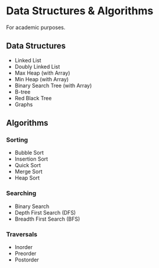 # Data Structures & Algorithms

For academic purposes.
## Data Structures
* Linked List
* Doubly Linked List
* Max Heap (with Array)
* Min Heap (with Array)
* Binary Search Tree (with Array)
* B-tree
* Red Black Tree
* Graphs

## Algorithms
### Sorting
  * Bubble Sort
  * Insertion Sort
  * Quick Sort
  * Merge Sort
  * Heap Sort
### Searching
  * Binary Search
  * Depth First Search (DFS)
  * Breadth First Search (BFS)
### Traversals
  * Inorder
  * Preorder
  * Postorder
